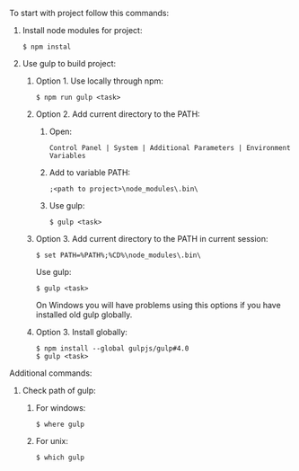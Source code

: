 
To start with project follow this commands:

1. Install node modules for project: 

    ```
    $ npm instal
    ```
    
0. Use gulp to build project:
    
    1. Option 1. Use locally through npm:
        
        ```
        $ npm run gulp <task>
        ```
       
    0. Option 2. Add current directory to the PATH:
    
        1. Open:
         
            ```
            Control Panel | System | Additional Parameters | Environment Variables
            ```
           
        0. Add to variable PATH:
        
            ```
            ;<path to project>\node_modules\.bin\
            ```
            
        0. Use gulp:
        
            ```
            $ gulp <task>
            ```
            
    0. Option 3. Add current directory to the PATH in current session:
                
        ```
        $ set PATH=%PATH%;%CD%\node_modules\.bin\
        ```
                    
        Use gulp:
    
        ```
        $ gulp <task>
        ```
    
        On Windows you will have problems using this options if you have installed old gulp globally.
        
    0. Option 3. Install globally:
    
        ```
        $ npm install --global gulpjs/gulp#4.0
        $ gulp <task>
        ```
    
    
Additional commands:        

1. Check path of gulp:
    
    1. For windows:
    
        ```
        $ where gulp
        ```
    
    0. For unix:
    
        ```
        $ which gulp
        ```